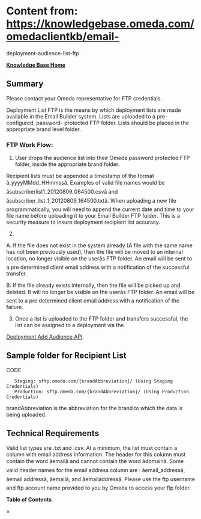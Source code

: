 # Content from: https://knowledgebase.omeda.com/omedaclientkb/email-
deployment-audience-list-ftp

[**Knowledge Base Home**](../omedaclientkb/)

## Summary

Please contact your Omeda representative for FTP credentials.

Deployment List FTP is the means by which deployment lists are made available
in the Email Builder system. Lists are uploaded to a pre-configured, password-
protected FTP folder. Lists should be placed in the appropriate brand level
folder.

### FTP Work Flow:

  1. User drops the audience list into their Omeda password protected FTP folder, inside the appropriate brand folder.

Recipient lists must be appended a timestamp of the format
â_yyyyMMdd_HHmmssâ. Examples of valid file names would be
âsubscriberlist1_20120809_064500.csvâ and
âsubscriber_list_1_20120809_164500.txtâ. When uploading a new file
programmatically, you will need to append the current date and time to your
file name before uploading it to your Email Builder FTP folder. This is a
security measure to insure deployment recipient list accuracy.

  2. 

A. If the file does not exist in the system already (A file with the same name
has not been previously used), then the file will be moved to an internal
location, no longer visible on the userâs FTP folder. An email will be sent
to a pre determined client email address with a notification of the successful
transfer.

B. If the file already exists internally, then the file will be picked up and
deleted. It will no longer be visible on the userâs FTP folder. An email
will be sent to a pre determined client email address with a notification of
the failure.

  3. Once a list is uploaded to the FTP folder and transfers successful, the list can be assigned to a deployment via the 

[Deployment Add Audience API](../omedaclientkb/email-deployment-add-audience).

## Sample folder for Recipient List

CODE

    
    
       Staging: sftp.omeda.com/{brandAbbreviation}/ (Using Staging Credentials)
       Production: sftp.omeda.com/{brandAbbreviation}/ (Using Production Credentials)
    

brandAbbreviation is the abbreviation for the brand to which the data is being
uploaded.

## Technical Requirements

Valid list types are .txt and .csv. At a minimum, the list must contain a
column with email address information. The header for this column must contain
the word âemailâ and cannot contain the word âdomainâ. Some valid
header names for the email address column are : âemail_addressâ, âemail
addressâ, âemailâ, and âemailaddressâ. Please use the ftp username
and ftp account name provided to you by Omeda to access your ftp folder.

**Table of Contents**

×

